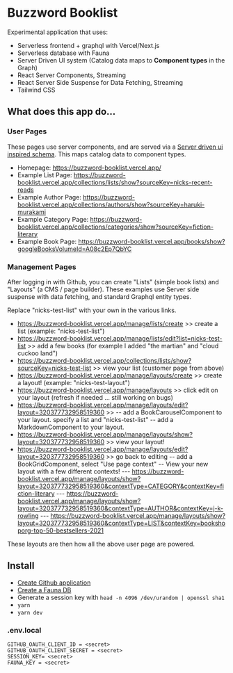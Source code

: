 # Buzzword Booklist

Experimental application that uses:

- Serverless frontend + graphql with Vercel/Next.js
- Serverless database with Fauna
- Server Driven UI system (Catalog data maps to **Component types** in the Graph)
- React Server Components, Streaming
- React Server Side Suspense for Data Fetching, Streaming
- Tailwind CSS

## What does this app do...

### User Pages

These pages use server components, and are served via a [Server driven ui inspired schema](https://github.com/ndreckshage/buzzword-booklist/blob/main/src/api/schema.graphql#L86). This maps catalog data to component types.

- Homepage: https://buzzword-booklist.vercel.app/
- Example List Page: https://buzzword-booklist.vercel.app/collections/lists/show?sourceKey=nicks-recent-reads
- Example Author Page: https://buzzword-booklist.vercel.app/collections/authors/show?sourceKey=haruki-murakami
- Example Category Page: https://buzzword-booklist.vercel.app/collections/categories/show?sourceKey=fiction-literary
- Example Book Page: https://buzzword-booklist.vercel.app/books/show?googleBooksVolumeId=A08c2Ep7QbYC

### Management Pages

After logging in with Github, you can create "Lists" (simple book lists) and "Layouts" (a CMS / page builder). These examples use Server side suspense with data fetching, and standard Graphql entity types.

Replace "nicks-test-list" with your own in the various links.

- https://buzzword-booklist.vercel.app/manage/lists/create >> create a list (example: "nicks-test-list")
- https://buzzword-booklist.vercel.app/manage/lists/edit?list=nicks-test-list >> add a few books (for example I added "the martian" and "cloud cuckoo land")
- https://buzzword-booklist.vercel.app/collections/lists/show?sourceKey=nicks-test-list >> view your list (customer page from above)
- https://buzzword-booklist.vercel.app/manage/layouts/create >> create a layout! (example: "nicks-test-layout")
- https://buzzword-booklist.vercel.app/manage/layouts >> click edit on your layout (refresh if needed ... still working on bugs)
- https://buzzword-booklist.vercel.app/manage/layouts/edit?layout=320377732958519360 >>
  -- add a BookCarouselComponent to your layout. specify a list and "nicks-test-list"
  -- add a MarkdownComponent to your layout.
- https://buzzword-booklist.vercel.app/manage/layouts/show?layout=320377732958519360 >> view your layout!
- https://buzzword-booklist.vercel.app/manage/layouts/edit?layout=320377732958519360 >> go back to editing
  -- add a BookGridComponent, select "Use page context"
  -- View your new layout with a few different contexts!
  --- https://buzzword-booklist.vercel.app/manage/layouts/show?layout=320377732958519360&contextType=CATEGORY&contextKey=fiction-literary
  --- https://buzzword-booklist.vercel.app/manage/layouts/show?layout=320377732958519360&contextType=AUTHOR&contextKey=j-k-rowling
  --- https://buzzword-booklist.vercel.app/manage/layouts/show?layout=320377732958519360&contextType=LIST&contextKey=bookshoporg-top-50-bestsellers-2021

These layouts are then how all the above user page are powered.

## Install

- [Create Github application](https://docs.github.com/en/developers/apps/building-github-apps/creating-a-github-app)
- [Create a Fauna DB](https://fauna.com/)
- Generate a session key with `head -n 4096 /dev/urandom | openssl sha1`
- `yarn`
- `yarn dev`

### .env.local

```
GITHUB_OAUTH_CLIENT_ID = <secret>
GITHUB_OAUTH_CLIENT_SECRET = <secret>
SESSION_KEY= <secret>
FAUNA_KEY = <secret>
```
